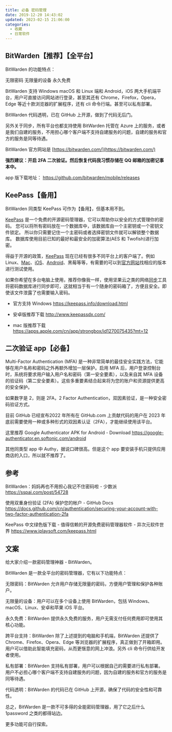 ```yaml
---
title: 必备 密码管理
date: 2019-12-20 14:43:02
updated: 2023-02-15 21:06:00
categories:
  - 收藏
  - 日常软件
---
```


## BitWarden【推荐】【全平台】

BitWarden 的功能特点：

无限密码
无限量的设备
永久免费

BitWarden 支持 Windows macOS 和 Linux 端和 Android，iOS 两大手机端平台，用户可直接访问网站进行登录，甚至其还有 Chrome，Firefox，Opera，Edge 等近十款浏览器的扩展程序，还有 cli 命令行端。甚至可以私有部署。

BitWarden 代码透明，已在 GitHub 上开源，做到了代码无后门。

另外关于同步，所有平台也都支持使用 BitWarden 托管在 Azure 上的服务，或者是我们自建的服务，不用担心哪个客户端不支持自建服务的问题，自建的服务和官方的服务是同等待遇。

BitWarden 官方网站是 [https://bitwarden.com/](https://bitwarden.com/)

**强烈建议：开启 2FA 二次验证。然后恢复代码我习惯存储在 QQ 邮箱的加密记事本中。**

app 版下载地址：
<https://github.com/bitwarden/mobile/releases>

## KeePass【备用】

BitWarden 同类型 KeePass 可作为【备用】，但基本用不到。

 [KeePass](https://keepass.info/) 是一个免费的开源密码管理器，它可以帮助你以安全的方式管理你的密码。 您可以将所有密码放在一个数据库中，该数据库由一个主密钥或一个密钥文件锁定。 所以你只需要记住一个主密码或者选择密钥文件就可以解锁整个数据库。 数据库使用目前已知的最好和最安全的加密算法(AES 和 Twofish)进行加密。

得益于开源的政策，[KeePass](https://www.iplaysoft.com/keepass.html) 现在已经有很多不同平台上的客户端了。例如 Linux、[Mac](https://www.iplaysoft.com/os/mac-platform)、[iOS](https://www.iplaysoft.com/os/ios-platform)、[Android](https://www.iplaysoft.com/os/android-platform)、黑莓等等，有需要的可以到[官方网站](http://keepass.info/download.html)找相应的版本进行测试使用。

如果你希望在多台电脑上使用，推荐你像我一样，使用坚果云之类的网络[同步](https://www.iplaysoft.com/tag/%E5%90%8C%E6%AD%A5)工具将密码数据库进行同步即可，这就相当于有一个随身的密码箱了，方便且安全。即使该文件泄露了也需要输入密码。

* 官方支持 Windows
<https://keepass.info/download.html>

* 安卓版推荐下载
<http://www.keepassdx.com/>

* mac 版推荐下载
<https://apps.apple.com/cn/app/strongbox/id1270075435?mt=12>

## 二次验证 app【必备】

Multi-Factor Authentication (MFA) 是一种非常简单的最佳安全实践方法，它能够在用户名称和密码之外再额外增加一层保护。启用 MFA 后，用户登录控制台时，系统将要求用户输入用户名和密码（第一安全要素），以及来自其 MFA 设备的验证码（第二安全要素）。这些多重要素结合起来将为您的账户和资源提供更高的安全保护。

如果数字是 2，则是 2FA，2 Factor Authentication，双因素验证，是一种安全密码验证方式。

目前 GitHub 已经宣布2022 年所有在 GitHub.com 上贡献代码的用户在 2023 年底前需要使用一种或多种形式的双因素认证（2FA），才能继续使用该平台。

这里推荐 Google Authenticator APK for Android - Download
<https://google-authenticator.en.softonic.com/android>

其他同类型 app 中 Authy，据说口碑很高。但是这个 app 要安装手机只提供应用商店的入口，所以就不推荐了。

## 参考

BitWarden：妈妈再也不用担心我记不住密码啦 - 少数派
<https://sspai.com/post/54728>

使用双重身份验证 (2FA) 保护您的帐户 - GitHub Docs
<https://docs.github.com/cn/authentication/securing-your-account-with-two-factor-authentication-2fa>

KeePass 中文绿色版下载 - 值得信赖的开源免费密码管理器软件 - 异次元软件世界
<https://www.iplaysoft.com/keepass.html>

## 文案

给大家介绍一款密码管理神器 - BitWarden。

BitWarden 是一款全平台的密码管理器，它有以下功能特点：

无限密码：BitWarden 允许用户存储无限量的密码，方便用户管理和保护各种账户。

无限量的设备：用户可以在多个设备上使用 BitWarden，包括 Windows、macOS、Linux、安卓和苹果 iOS 平台。

永久免费：BitWarden 提供永久免费的服务，用户无需支付任何费用即可使用其核心功能。

跨平台支持：BitWarden 除了上述提到的电脑和手机端，BitWarden 还提供了 Chrome、Firefox、Opera、Edge 等浏览器的扩展程序，真正做到了开箱即用。用户可以借助此智能填充密码，从而更惬意的网上冲浪。另外 cli 命令行供给开发者使用。

私有部署：BitWarden 支持私有部署，用户可以根据自己的需要进行私有部署。用户不必担心哪个客户端不支持自建服务的问题，因为自建的服务和官方的服务是同等待遇。

代码透明：BitWarden 的代码已在 GitHub 上开源，确保了代码的安全性和可靠性。

总之，BitWarden 是一款不可多得的全能密码管理器，用了它之后什么 1password 之类的都得站边。

更多功能可自行探索。
